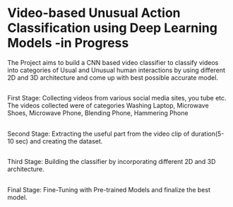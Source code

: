 # Video-based Unusual Action Classification using Deep Learning Models         -in Progress
The Project aims to build a CNN based video classifier to classify videos into categories of Usual and Unusual human interactions by using different 2D and 3D architecture and come up with best possible accurate model.
##
First Stage: Collecting videos from various social media sites, you tube etc. The videos collected were of categories  Washing Laptop, Microwave Shoes, Microwave Phone, Blending Phone, Hammering Phone
##
Second Stage: Extracting the useful part from the video clip of duration(5-10 sec) and creating the dataset.
##
Third Stage: Building the classifier by incorporating different 2D and 3D architecture.
##
Final Stage: Fine-Tuning with Pre-trained Models and finalize the best model.
